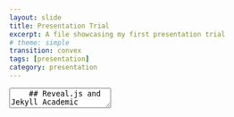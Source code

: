 ```yaml
---
layout: slide
title: Presentation Trial
excerpt: A file showcasing my first presentation trial
# theme: simple
transition: convex
tags: [presentation]
category: presentation
---
```

<link rel="stylesheet" href="dist/theme/beige.css">
<section data-markdown>
  <textarea data-template>
    ## Reveal.js and Jekyll Academic
    ---
    ## HTML or Markdown
    Reveal.js works with either. Use whatever you are more comfortable with.
    ---
    ## Works Anywhere
    By creating presentations using Reveal.js and hosting them on your Jekyll Academic site you will have access to them anywhere. No need to worry about software compatibility, no need to sign in to email accounts on public machines. Simply load your website and select the presentation.
    ---
    ## More Information
    Jekyll Academic includes everything that you need in order to make Reveal.js work. Copy this file and edit it to begin making your own slide deck.  
    For more information about all of the options available in Reveal.js please the [Reveal.js Demo Website](https://lab.hakim.se/reveal-js/#/)
  </textarea>
</section>
